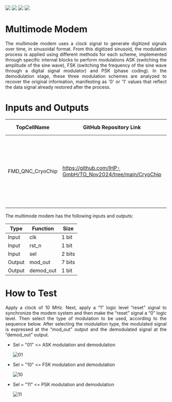 ![](../../workflows/gds/badge.svg) ![](../../workflows/docs/badge.svg) ![](../../workflows/test/badge.svg) ![](../../workflows/fpga/badge.svg)

# Multimode Modem

<div align="justify">
The multimode modem uses a clock signal to generate digitized signals over time, in sinusoidal format. From this digitized sinusoid, the modulation process is applied using different methods for each scheme, implemented through specific internal blocks to perform modulations ASK (switching the amplitude of the sine wave), FSK (switching the frequency of the sine wave through a digital signal modulator) and PSK (phase coding). In the demodulation stage, these three modulation schemes are analyzed to recover the original information, manifesting as '0' or '1' values that reflect the data signal already restored after the process.
  </div>

# Inputs and Outputs

| TopCellName | GitHub Repository Link | Country | Institution | Contact Email | Shipping Address |
|-------------|------------------------|---------|-------------|---------------|------------------|
| FMD_QNC_CryoChip | https://github.com/IHP-GmbH/TO_Nov2024/tree/main/CryoChip | Brazil | UFERSA | francisco.brito@ufersa.edu.br | UFERSA - Federal University of Semiarid, RN233 - Km01, 59780-000, Caraubas, RN, Brazil |


The multimode modem has the following inputs and outputs:
     
| Type   | Function  | Size   |
|--------|-----------|--------|
| Input  | clk       | 1 bit  |
| Input  | rst_n     | 1 bit  |
| Input  | sel       | 2 bits |
| Output | mod_out   | 7 bits |
| Output | demod_out | 1 bit  |

# How to Test

<div align="justify">
Apply a clock of 10 MHz. Next, apply a “1” logic level “reset” signal to synchronize the modem system and then make the “reset” signal a “0” logic level. Then select the type of modulation to be used, according to the sequence below. After selecting the modulation type, the modulated signal is expressed at the “mod_out” output and the demodulated signal at the “demod_out” output.
  </div>

 - Sel = "01" <= ASK modulation and demodulation

   ![01](https://github.com/user-attachments/assets/d0cb0f8c-a79d-4f97-8af0-c58135fc877b)

 - Sel = "10" <= FSK modulation and demodulation

   ![10](https://github.com/user-attachments/assets/7a91f7ac-0301-4489-8ce1-4a038119856c)

 - Sel = "11" <= PSK modulation and demodulation

   ![11](https://github.com/user-attachments/assets/3d95600f-e7eb-41d2-adda-66077c1725a6)

